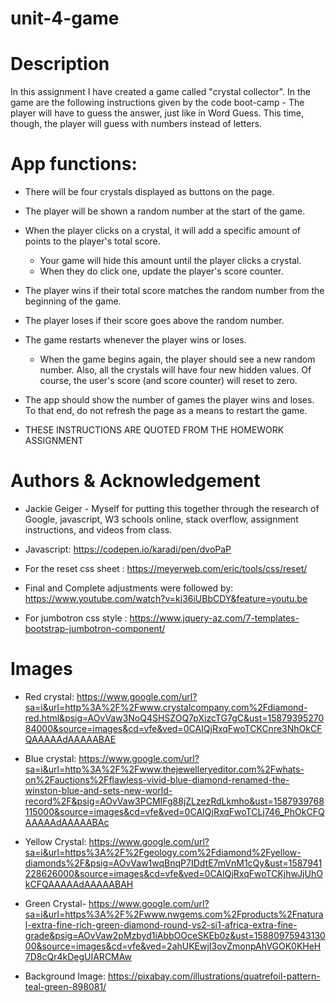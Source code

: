 # unit-4-game

# Description 
In this assignment I have created a game called "crystal collector". In the game are the following instructions given by the code boot-camp -
The player will have to guess the answer, just like in Word Guess. This time, though, the player will guess with numbers instead of letters.

# App functions:

   * There will be four crystals displayed as buttons on the page.

   * The player will be shown a random number at the start of the game.

   * When the player clicks on a crystal, it will add a specific amount of points to the player's total score. 

     * Your game will hide this amount until the player clicks a crystal.
     * When they do click one, update the player's score counter.

   * The player wins if their total score matches the random number from the beginning of the game.

   * The player loses if their score goes above the random number.

   * The game restarts whenever the player wins or loses.

     * When the game begins again, the player should see a new random number. Also, all the crystals will have four new hidden values. Of course, the user's score (and score counter) will reset to zero.

   * The app should show the number of games the player wins and loses. To that end, do not refresh the page as a means to restart the game.
* THESE INSTRUCTIONS ARE QUOTED FROM THE HOMEWORK ASSIGNMENT 

# Authors & Acknowledgement
* Jackie Geiger - Myself for putting this together through the research of Google, javascript, W3 schools online, stack overflow, assignment instructions, and videos from class.

* Javascript: https://codepen.io/karadi/pen/dvoPaP

* For the reset css sheet : https://meyerweb.com/eric/tools/css/reset/ 

* Final and Complete adjustments were followed by: https://www.youtube.com/watch?v=ki36iUBbCDY&feature=youtu.be

* For jumbotron css style : https://www.jquery-az.com/7-templates-bootstrap-jumbotron-component/ 


# Images 
  * Red crystal: https://www.google.com/url?sa=i&url=http%3A%2F%2Fwww.crystalcompany.com%2Fdiamond-red.html&psig=AOvVaw3NoQ4SHSZOQ7pXizcTG7gC&ust=1587939527084000&source=images&cd=vfe&ved=0CAIQjRxqFwoTCKCnre3NhOkCFQAAAAAdAAAAABAE

  * Blue crystal: https://www.google.com/url?sa=i&url=http%3A%2F%2Fwww.thejewelleryeditor.com%2Fwhats-on%2Fauctions%2Fflawless-vivid-blue-diamond-renamed-the-winston-blue-and-sets-new-world-record%2F&psig=AOvVaw3PCMIFg88jZLzezRdLkmho&ust=1587939768115000&source=images&cd=vfe&ved=0CAIQjRxqFwoTCLj746_PhOkCFQAAAAAdAAAAABAc

  * Yellow Crystal: https://www.google.com/url?sa=i&url=https%3A%2F%2Fgeology.com%2Fdiamond%2Fyellow-diamonds%2F&psig=AOvVaw1wqBnqP7IDdtE7mVnM1cQy&ust=1587941228626000&source=images&cd=vfe&ved=0CAIQjRxqFwoTCKjhwJjUhOkCFQAAAAAdAAAAABAH

  * Green Crystal- https://www.google.com/url?sa=i&url=https%3A%2F%2Fwww.nwgems.com%2Fproducts%2Fnatural-extra-fine-rich-green-diamond-round-vs2-si1-africa-extra-fine-grade&psig=AOvVaw2pMzbyd1iAbbOOceSKEb0z&ust=1588097594313000&source=images&cd=vfe&ved=2ahUKEwjI3ovZmonpAhVGOK0KHeH7D8cQr4kDegUIARCMAw 

  * Background Image: https://pixabay.com/illustrations/quatrefoil-pattern-teal-green-898081/



